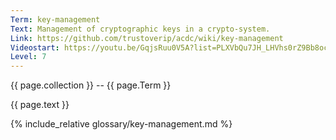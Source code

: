 ```yaml
---
Term: key-management
Text: Management of cryptographic keys in a crypto-system.
Link: https://github.com/trustoverip/acdc/wiki/key-management
Videostart: https://youtu.be/GqjsRuu0V5A?list=PLXVbQu7JH_LHVhs0rZ9Bb8ocyKlPljkaG&t=04m16s
Level: 7
---
```


{{ page.collection }} -- {{ page.Term }}

   {{ page.text }}

{% include_relative glossary/key-management.md %}
